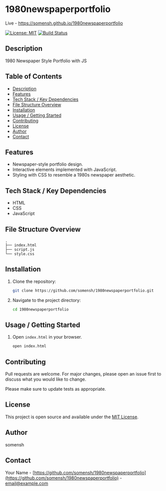 # 1980newspaperportfolio

Live - https://somensh.github.io/1980newspaperportfolio

[![License: MIT](https://img.shields.io/badge/License-MIT-yellow.svg)](https://opensource.org/licenses/MIT)
[![Build Status](https://img.shields.io/github/actions/workflow/status/somensh/1980newspaperportfolio/main.yml?branch=main)]()

## Description

1980 Newspaper Style Portfolio with JS

## Table of Contents

- [Description](#description)
- [Features](#features)
- [Tech Stack / Key Dependencies](#tech-stack--key-dependencies)
- [File Structure Overview](#file-structure-overview)
- [Installation](#installation)
- [Usage / Getting Started](#usage--getting-started)
- [Contributing](#contributing)
- [License](#license)
- [Author](#author)
- [Contact](#contact)

<!-- TODO: Add screenshots if applicable -->

## Features

-   Newspaper-style portfolio design.
-   Interactive elements implemented with JavaScript.
-   Styling with CSS to resemble a 1980s newspaper aesthetic.

## Tech Stack / Key Dependencies

-   HTML
-   CSS
-   JavaScript

## File Structure Overview

```text
.
├── index.html
├── script.js
└── style.css
```

## Installation

1.  Clone the repository:

    ```bash
    git clone https://github.com/somensh/1980newspaperportfolio.git
    ```

2.  Navigate to the project directory:

    ```bash
    cd 1980newspaperportfolio
    ```

## Usage / Getting Started

1.  Open `index.html` in your browser.

    ```bash
    open index.html
    ```

<!-- TODO: Add details about how to build or run the project if applicable -->

## Contributing

Pull requests are welcome. For major changes, please open an issue first to discuss what you would like to change.

Please make sure to update tests as appropriate.

## License

This project is open source and available under the [MIT License](https://opensource.org/licenses/MIT).

## Author

somensh

## Contact

Your Name - [https://github.com/somensh/1980newspaperportfolio](https://github.com/somensh/1980newspaperportfolio) - email@example.com
